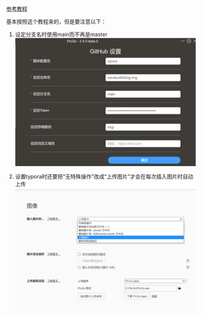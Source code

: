 [参考教程](https://zhuanlan.zhihu.com/p/168729465)

基本按照这个教程来的，但是要注意以下：

1. 设定分支名时使用main而不再是master![image-20231001174435901](https://raw.githubusercontent.com/sandeulllll/blog-img/main/img/202310011744022.png)

2. 设置typora时还要把“无特殊操作”改成“上传图片”才会在每次插入图片时自动上传![image-20231001175211381](https://raw.githubusercontent.com/sandeulllll/blog-img/main/img/202310011752463.png)